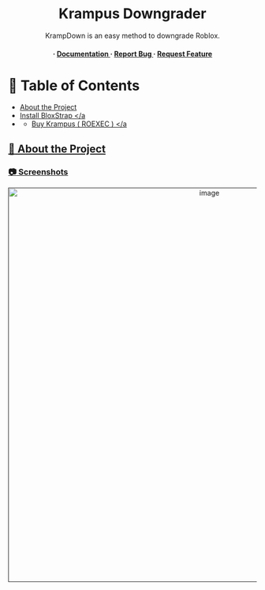 <div align='center'>


<h1>Krampus Downgrader</h1>
<p>KrampDown is an easy method to downgrade Roblox.</p>

<h4> <span> · </span> <a href="https://github.com/cmoidylan/KrampDown/blob/master/README.md"> Documentation </a> <span> · </span> <a href="https://github.com/cmoidylan/KrampDown/issues"> Report Bug </a> <span> · </span> <a href="https://github.com/cmoidylan/KrampDown/issues"> Request Feature </a> </h4>


</div>

# :notebook_with_decorative_cover: Table of Contents

- [About the Project](#star2-about-the-project)
- </span> <a href="https://github.com/pizzaboxer/bloxstrap"> Install BloxStrap </a
- - </span> <a href="https://store.codex.lol?rcid=cst_fbb56706f9d4fc66778f31"> Buy Krampus ( ROEXEC ) </a

## :star2: About the Project

### :camera: Screenshots
<div align="center"> <a href=""><img src="https://i.imgur.com/GNKDRoW.png" alt='image' width='800'/></a> </div>
